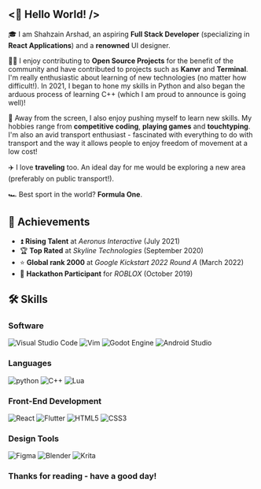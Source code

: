 ## <👋 Hello World! />

🎓 I am Shahzain Arshad, an aspiring **Full Stack Developer** (specializing in **React Applications**) and a **renowned** UI designer.

👨‍💻 I enjoy contributing to **Open Source Projects** for the benefit of the community and have contributed to projects such as **Kanvr** and **Terminal**. I'm really enthusiastic about learning of new technologies (no matter how difficult!). In 2021, I began to hone my skills in Python and also began the arduous process of learning C++ (which I am proud to announce is going well)!

🎸 Away from the screen, I also enjoy pushing myself to learn new skills. My hobbies range from **competitive coding**, **playing games** and **touchtyping**. I'm also an avid transport enthusiast - fascinated with everything to do with transport and the way it allows people to enjoy freedom of movement at a low cost!

✈️ I love **traveling** too. An ideal day for me would be exploring a new area (preferably on public transport!).

🏎️ Best sport in the world? **Formula One**.

## 🏅 Achievements

-   ⏫ **Rising Talent** at _Aeronus Interactive_ (July 2021)
-   🏆 **Top Rated** at _Skyline Technologies_ (September 2020)
-   ⭐ **Global rank 2000** at _Google Kickstart 2022 Round A_ (March 2022)
-   🤝 **Hackathon Participant** for _ROBLOX_ (October 2019)

## 🛠️ Skills

### Software

![Visual Studio Code](https://img.shields.io/badge/Visual%20Studio%20Code-0078d7.svg?style=for-the-badge&logo=visual-studio-code&logoColor=white)
![Vim](https://img.shields.io/badge/VIM-%2311AB00.svg?style=for-the-badge&logo=vim&logoColor=white)
![Godot Engine](https://img.shields.io/badge/GODOT-%23FFFFFF.svg?style=for-the-badge&logo=godot-engine)
![Android Studio](https://img.shields.io/badge/Android%20Studio-3DDC84.svg?style=for-the-badge&logo=android-studio&logoColor=white)

### Languages

![python](https://img.shields.io/badge/Python-3776AB?style=for-the-badge&logo=python&logoColor=white)
![C++](https://img.shields.io/badge/c++-%2300599C.svg?style=for-the-badge&logo=c%2B%2B&logoColor=white)
![Lua](https://img.shields.io/badge/lua-%232C2D72.svg?style=for-the-badge&logo=lua&logoColor=white)

### Front-End Development

![React](https://img.shields.io/badge/react-%2320232a.svg?style=for-the-badge&logo=react&logoColor=%2361DAFB)
![Flutter](https://img.shields.io/badge/Flutter-%2302569B.svg?style=for-the-badge&logo=Flutter&logoColor=white)
![HTML5](https://img.shields.io/badge/html5-%23E34F26.svg?style=for-the-badge&logo=html5&logoColor=white)
![CSS3](https://img.shields.io/badge/css3-%231572B6.svg?style=for-the-badge&logo=css3&logoColor=white)

### Design Tools

![Figma](https://img.shields.io/badge/figma-%23F24E1E.svg?style=for-the-badge&logo=figma&logoColor=white)
![Blender](https://img.shields.io/badge/blender-%23F5792A.svg?style=for-the-badge&logo=blender&logoColor=white)
![Krita](https://img.shields.io/badge/Krita-203759?style=for-the-badge&logo=krita&logoColor=EEF37B)

### Thanks for reading - have a good day!
